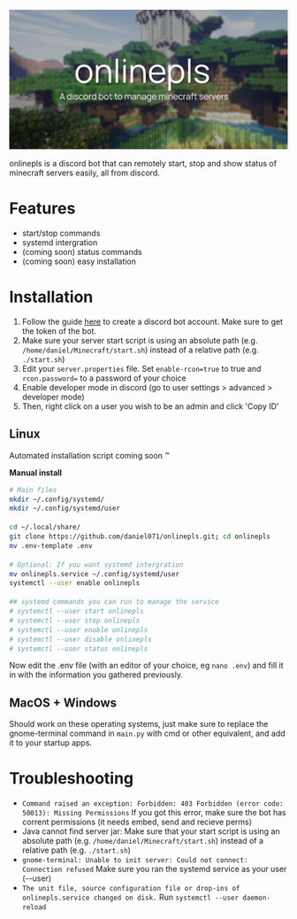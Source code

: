 ![banner](assets/banner.png)

onlinepls is a discord bot that can remotely start, stop and show status of minecraft servers easily, all from discord.

# Features
- start/stop commands
- systemd intergration
- (coming soon) status commands
- (coming soon) easy installation

# Installation
1. Follow the guide [here](https://discordpy.readthedocs.io/en/stable/discord.html) to create a discord bot account. Make sure to get the token of the bot.
2. Make sure your server start script is using an absolute path (e.g. `/home/daniel/Minecraft/start.sh`) instead of a relative path (e.g. `./start.sh`)
3. Edit your `server.properties` file. Set `enable-rcon=true` to true and `rcon.password=` to a password of your choice
4. Enable developer mode in discord (go to user settings > advanced > developer mode)
5. Then, right click on a user you wish to be an admin and click 'Copy ID'


## Linux
Automated installation script coming soon ™

**Manual install**
```sh
# Main files
mkdir ~/.config/systemd/
mkdir ~/.config/systemd/user

cd ~/.local/share/
git clone https://github.com/daniel071/onlinepls.git; cd onlinepls
mv .env-template .env

# Optional: If you want systemd intergration
mv onlinepls.service ~/.config/systemd/user
systemctl --user enable onlinepls

## systemd commands you can run to manage the service
# systemctl --user start onlinepls
# systemctl --user stop onlinepls
# systemctl --user enable onlinepls
# systemctl --user disable onlinepls
# systemctl --user status onlinepls
```
Now edit the .env file (with an editor of your choice, eg `nano .env`) and fill it in with the information you gathered previously.

## MacOS + Windows
Should work on these operating systems, just make sure to replace the gnome-terminal command in `main.py` with cmd or other equivalent, and add it to your startup apps.

# Troubleshooting
- `Command raised an exception: Forbidden: 403 Forbidden (error code: 50013): Missing Permissions` If you got this error, make sure the bot has corrent permissions (it needs embed, send and recieve perms)
- Java cannot find server jar: Make sure that your start script is using an absolute path (e.g. `/home/daniel/Minecraft/start.sh`) instead of a relative path (e.g. `./start.sh`)
-  `gnome-terminal: Unable to init server: Could not connect: Connection refused` Make sure you ran the systemd service as your user (--user)
- `The unit file, source configuration file or drop-ins of onlinepls.service changed on disk.` Run `systemctl --user daemon-reload`
